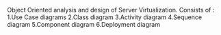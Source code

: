 Object Oriented analysis and design of Server Virtualization.
Consists of :
1.Use Case diagrams
2.Class diagram
3.Activity diagram
4.Sequence diagram
5.Component diagram
6.Deployment diagram
